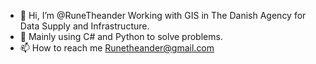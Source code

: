 - 👋 Hi, I’m @RuneTheander Working with GIS in The Danish Agency for Data Supply and Infrastructure.
- 👀 Mainly using C# and Python to solve problems.
- 📫 How to reach me Runetheander@gmail.com

<!---
RuneTheander/RuneTheander is a ✨ special ✨ repository because its `README.md` (this file) appears on your GitHub profile.
You can click the Preview link to take a look at your changes.
--->
